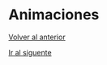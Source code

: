 # Animaciones

[Volver al anterior](04_input_routing.md)


[Ir al siguente](06_collisions_and_following.md)
